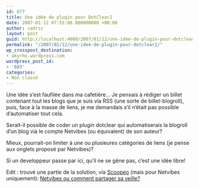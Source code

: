 ```yaml
---
id: 677
title: Une idée de plugin pour DotClear2
date: 2007-01-12 07:55:00.000000000 +00:00
author: cedric
layout: post
guid: http://localhost:4000/2007/01/12/une-idee-de-plugin-pour-dotclear2.html
permalink: "/2007/01/12/une-idee-de-plugin-pour-dotclear2/"
wp_crosspost_destination:
- akyrho.wordpress.com
wordpress_post_id:
- '683'
categories:
- Non classé
---
```

Une idée s’est faufilée dans ma cafetière… Je pensais à rédiger un billet contenant tout les blogs que je suis via RSS (une sorte de billet-blogroll), puis, face à la masse de liens, je me demandais s’il n’était pas possible d’automatiser tout cela.

Serait-il possible de coder un plugin dotclear qui automatiserais la blogroll d’un blog via le compte Netvibes (ou équivalent) de son auteur?

Mieux, pourrait-on limiter à une ou plusieures catégories de liens (je pense aux onglets proposé par Netvibes)?

Si un developpeur passe par ici, qu’il ne se gêne pas, c’est une idée libre!

Edit : trouvé une partie de la solution, via [Scoopeo](http://www.scoopeo.com/) (mais pour Netvibes uniquement): [Netvibes ou comment partager sa veille?](http://www.webdeux.info/netvibes-ou-comment-partager-sa-veille)
